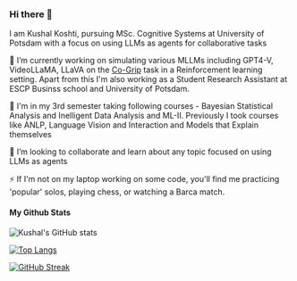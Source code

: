 ### Hi there 👋

I am Kushal Koshti, pursuing MSc. Cognitive Systems at University of Potsdam with a focus on using LLMs as agents for collaborative tasks

🔭 I’m currently working on simulating various MLLMs including GPT4-V, VideoLLaMA, LLaVA on the [Co-Grip](https://aclanthology.org/2023.findings-acl.587//) task in a Reinforcement learning setting. Apart from this I'm also working as a Student Research Assistant at ESCP Businss school and University of Potsdam.

🌱 I'm in my 3rd semester taking following courses - Bayesian Statistical Analysis and Inelligent Data Analysis and ML-II. Previously I took courses like ANLP, Language Vision and Interaction and Models that Explain themselves

👯 I’m looking to collaborate and learn about any topic focused on using LLMs as agents

⚡ If I'm not on my laptop working on some code, you'll find me practicing 'popular' solos, playing chess, or watching a Barca match.

#### My Github Stats
![Kushal's GitHub stats](https://github-readme-stats.vercel.app/api?username=kushal-10&show_icons=true&title_color=c792ea&icon_color=ffeb95&text_color=7fdbca&bg_color=011627&hide=issues&count_private=true&include_all_commits=true)

[![Top Langs](https://github-readme-stats.vercel.app/api/top-langs/?username=kushal-10&layout=compact&title_color=c792ea&icon_color=ffeb95&text_color=7fdbca&bg_color=011627&hide=css,html,php)](https://github.com/kushal-10/github-readme-stats)

[![GitHub Streak](https://github-readme-streak-stats.herokuapp.com/?user=kushal-10&theme=nightowl&)](https://git.io/streak-stats)
